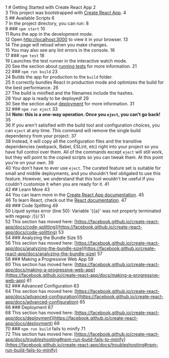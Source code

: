1 # Getting Started with Create React App
2  
 3 This project was bootstrapped with [Create React App](https://github.com/facebook/create-react-app).
4  
 5 ## Available Scripts
6  
 7 In the project directory, you can run:
8  
 9 ### `npm start`
10  
11 Runs the app in the development mode.\
12 Open [http://localhost:3000](http://localhost:3000) to view it in your browser.
13  
14 The page will reload when you make changes.\
15 You may also see any lint errors in the console.
16  
17 ### `npm test`
18  
19 Launches the test runner in the interactive watch mode.\
20 See the section about [running tests](https://facebook.github.io/create-react-app/docs/running-tests) for more information.
21  
22 ### `npm run build`
23  
24 Builds the app for production to the `build` folder.\
25 It correctly bundles React in production mode and optimizes the build for the best performance.
26  
27 The build is minified and the filenames include the hashes.\
28 Your app is ready to be deployed!
29  
30 See the section about [deployment](https://facebook.github.io/create-react-app/docs/deployment) for more information.
31  
32 ### `npm run eject`
33  
34 **Note: this is a one-way operation. Once you `eject`, you can't go back!**
35  
36 If you aren't satisfied with the build tool and configuration choices, you can `eject` at any time. This command will remove the single build dependency from your project.
37  
38 Instead, it will copy all the configuration files and the transitive dependencies (webpack, Babel, ESLint, etc) right into your project so you have full control over them. All of the commands except `eject` will still work, but they will point to the copied scripts so you can tweak them. At this point you're on your own.
39  
40 You don't have to ever use `eject`. The curated feature set is suitable for small and middle deployments, and you shouldn't feel obligated to use this feature. However, we understand that this tool wouldn't be useful if you couldn't customize it when you are ready for it.
41  
42 ## Learn More
43  
44 You can learn more in the [Create React App documentation](https://facebook.github.io/create-react-app/docs/getting-started).
45  
46 To learn React, check out the [React documentation](https://reactjs.org/).
47  
48 ### Code Splitting
49  
50 Liquid syntax error (line 50): Variable '{{a}' was not properly terminated with regexp: /\}\}/
51  
52 This section has moved here: [https://facebook.github.io/create-react-app/docs/code-splitting](https://facebook.github.io/create-react-app/docs/code-splitting)
53  
54 ### Analyzing the Bundle Size
55  
56 This section has moved here: [https://facebook.github.io/create-react-app/docs/analyzing-the-bundle-size](https://facebook.github.io/create-react-app/docs/analyzing-the-bundle-size)
57  
58 ### Making a Progressive Web App
59  
60 This section has moved here: [https://facebook.github.io/create-react-app/docs/making-a-progressive-web-app](https://facebook.github.io/create-react-app/docs/making-a-progressive-web-app)
61  
62 ### Advanced Configuration
63  
64 This section has moved here: [https://facebook.github.io/create-react-app/docs/advanced-configuration](https://facebook.github.io/create-react-app/docs/advanced-configuration)
65  
66 ### Deployment
67  
68 This section has moved here: [https://facebook.github.io/create-react-app/docs/deployment](https://facebook.github.io/create-react-app/docs/deployment)
69  
70 ### `npm run build` fails to minify
71  
72 This section has moved here: [https://facebook.github.io/create-react-app/docs/troubleshooting#npm-run-build-fails-to-minify](https://facebook.github.io/create-react-app/docs/troubleshooting#npm-run-build-fails-to-minify)
